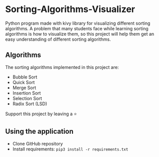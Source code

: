 # Sorting-Algorithms-Visualizer

Python program made with kivy library for visualizing different sorting algorithms. A problem that many students face while learning sorting algorithms is how to visualize them, so this project will help them get an easy understanding of different sorting algorithms.

## Algorithms

The sorting algorithms implemented in this project are:
 - Bubble Sort
 - Quick Sort
 - Merge Sort
 - Insertion Sort
 - Selection Sort
 - Radix Sort (LSD)

Support this project by leaving a :star:

## Using the application

- Clone GitHub repository
- Install requirements: `pip3 install -r requirements.txt`
